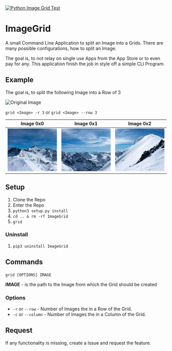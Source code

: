 [![Python Image Grid Test](https://github.com/MunsMan/ImageGrid/actions/workflows/build_test.yml/badge.svg)](https://github.com/MunsMan/ImageGrid/actions/workflows/build_test.yml)

# ImageGrid

A small Command Line Application to split an Image into a Grids. There are many possible configurations, how to split an Image.

The goal is, to not relay on single use Apps from the App Store or to even pay for any. This application finish the job in style off a simple CLI Program.

## Example

The goal is, to split the following Image into a Row of 3

![Original Image](https://github.com/MunsMan/ImageGrid/blob/Images/img/DSC08314-Pano.jpg)

`grid <Image> -r 3` or `grid <Image> --row 3`

Image 0x0 | Image 0x1 | Image 0x2
:--------:|:---------:|:---------:
![Split1](https://github.com/MunsMan/ImageGrid/blob/Images/img/DSC08314-Pano_0x0.jpg) | ![Split2](https://github.com/MunsMan/ImageGrid/blob/Images/img/DSC08314-Pano_0x1.jpg) | ![Split3](https://github.com/MunsMan/ImageGrid/blob/Images/img/DSC08314-Pano_0x2.jpg)

## Setup

1. Clone the Repo
2. Enter the Repo
3. `python3 setup.py install`
4. `cd .. & rm -rf ImageGrid`
5. `grid`

### Uninstall

1. `pip3 uninstall ImageGrid`

## Commands

`grid [OPTIONS] IMAGE`

**IMAGE** - is the path to the Image from which the Grid should be created

### Options

- `-r` or `--row` - Number of Images the in a Row of the Grid.
- `-c` or `--column` - Number of Images the in a Column of the Grid.

## Request

If any functionality is missing, create a Issue and request the feature.

